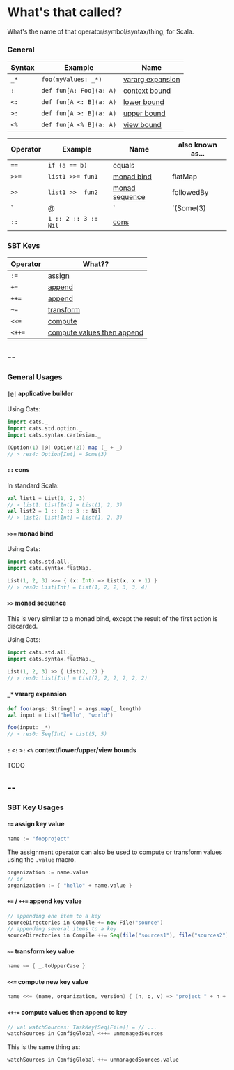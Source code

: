 # What's that called?

What's the name of that operator/symbol/syntax/thing, for Scala.


### General

| Syntax     | Example                 | Name
|------------|-------------------------|------------
| `_*`       | `foo(myValues: _*)`     | [vararg expansion](#vararg-expansion)       |
| `:`        | `def fun[A: Foo](a: A)` | [context bound](#scala-bounds)              |
| `<:`       | `def fun[A <: B](a: A)` | [lower bound](#scala-bounds)                |
| `>:`       | `def fun[A >: B](a: A)` | [upper bound](#scala-bounds)                |
| `<%`       | `def fun[A <% B](a: A)` | [view bound](#scala-bounds)                 |

| Operator       | Example                         | Name                                        | also known as...
|----------------|---------------------------------|---------------------------------------------|---
| `==`           | `if (a == b)`                   | equals                                      |               
| `>>=`          | `list1 >>= fun1`                | [monad bind](#monad-bind)                   | flatMap
| `>>`           | `list1 >>  fun2`                | [monad sequence](#monad-sequence)           | followedBy
| `|@|`          | `(Some(3) |@| Some(5)) {_ + _}` | [applicative builder](#applicative-builder) | [Cinnabon][cinnabon], [Scream][scream], [Admiral Ackbar][admiral-ackbar],<br/>[Home Alone/Macaulay Culkin][home-alone]
| `::`           | `1 :: 2 :: 3 :: Nil`            | [cons](#cons)                               |

[cinnabon]: https://en.wikipedia.org/wiki/Cinnabon
[scream]: https://en.wikipedia.org/wiki/The_Scream
[home-alone]: https://en.wikipedia.org/wiki/Home_Alone
[admiral-ackbar]: https://en.wikipedia.org/wiki/Admiral_Ackbar



### SBT Keys

| Operator | What??  
|----------|-------------------------
| `:=`     | [assign](#sbt-key-assign)
| `+=`     | [append](#sbt-key-appends)
| `++=`    | [append](#sbt-key-appends)
| `~=`     | [transform](#sbt-key-transform)
| `<<=`    | [compute](#sbt-key-compute)
| `<++=`   | [compute values then append](#sbt-key-compute-then-append)

--
--

### General Usages

#### <a id="applicative-builder"/> `|@|` applicative builder

Using Cats:
```scala
import cats._
import cats.std.option._
import cats.syntax.cartesian._

(Option(1) |@| Option(2)) map (_ + _)
// > res4: Option[Int] = Some(3)
```

#### <a id="cons"/> `::` cons

In standard Scala:
```scala
val list1 = List(1, 2, 3)
// > list1: List[Int] = List(1, 2, 3)
val list2 = 1 :: 2 :: 3 :: Nil
// > list2: List[Int] = List(1, 2, 3)
```

#### <a id="monad-bind"/> `>>=` monad bind

Using Cats:
```scala
import cats.std.all._
import cats.syntax.flatMap._

List(1, 2, 3) >>= { (x: Int) => List(x, x + 1) }
// > res0: List[Int] = List(1, 2, 2, 3, 3, 4)
```

#### <a id="monad-sequence"/> `>>` monad sequence

This is very similar to a monad bind, except the result of the
first action is discarded.

Using Cats:
```scala
import cats.std.all._
import cats.syntax.flatMap._

List(1, 2, 3) >> { List(2, 2) }
// > res0: List[Int] = List(2, 2, 2, 2, 2, 2)
```

#### <a id="vararg-expansion"/> `_*` vararg expansion

```scala
def foo(args: String*) = args.map(_.length)
val input = List("hello", "world")

foo(input: _*)
// > res0: Seq[Int] = List(5, 5)
```

#### <a id="scala-bounds"/> `:` `<:` `>:` `<%` context/lower/upper/view bounds

TODO

--
--

### SBT Key Usages

#### <a id="sbt-key-assign"/> `:=` assign key value

```scala
name := "fooproject"
```

The assignment operator can also be used to compute or transform values using the `.value` macro.

```scala
organization := name.value
// or
organization := { "hello" + name.value }
```

#### <a id="sbt-key-appends"/> `+=` / `++=` append key value

```scala
// appending one item to a key
sourceDirectories in Compile += new File("source")
// appending several items to a key
sourceDirectories in Compile ++= Seq(file("sources1"), file("sources2"))
```
#### <a id="sbt-key-transform"/> `~=` transform key value

```scala
name ~= { _.toUpperCase }
```

#### <a id="sbt-key-compute"/> `<<=` compute new key value

```scala
name <<= (name, organization, version) { (n, o, v) => "project " + n + " from " + o + " version " + v }
```

#### <a id="sbt-key-compute-then-append"/> `<++=` compute values then append to key

```scala
// val watchSources: TaskKey[Seq[File]] = // ...
watchSources in ConfigGlobal <++= unmanagedSources
```
This is the same thing as:
```scala
watchSources in ConfigGlobal ++= unmanagedSources.value
```
